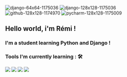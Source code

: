 ![django-64x64-1175036](https://user-images.githubusercontent.com/81576696/123418627-90cdbb00-d5b9-11eb-9b49-b1aeabc795e8.png)
![django-128x128-1175036](https://user-images.githubusercontent.com/81576696/123418509-6bd94800-d5b9-11eb-9e7c-3fa89c5a4959.png)
![github-128x128-1174970](https://user-images.githubusercontent.com/81576696/123418527-6f6ccf00-d5b9-11eb-8d64-bd39ecc2b1bf.png)
![pycharm-128x128-1175009](https://user-images.githubusercontent.com/81576696/123418540-7398ec80-d5b9-11eb-9a32-a171b312b72f.png)
## Hello world, i'm Rémi !

### I'm a student learning Python and Django !


### Tools I'm currently learning : 🛠
<img src="https://img.shields.io/badge/python%20-%2314354C.svg?&style=for-the-badge&logo=python&logoColor=white"> <img src="https://img.shields.io/badge/git%20-%23F05033.svg?&style=for-the-badge&logo=git&logoColor=white"/> <img src="https://img.shields.io/badge/javascript%20-%23323330.svg?&style=for-the-badge&logo=javascript&logoColor=%23F7DF1E"> <img src="https://img.shields.io/badge/html5%20-%23E34F26.svg?&style=for-the-badge&logo=html5&logoColor=white">

